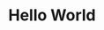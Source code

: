 <!DOCTYPE html>
<html lang="en">
<head>
    <meta charset="UTF-8">
    <meta name="viewport" content="width=device-width, initial-scale=1.0">
    <title>Document</title>
    <link rel="manifest" href="manifest.json">
</head>
<body>
    <h1>Hello World</h1>
    <script>
        if ('serviceWorker' in navigator) {
            navigator.serviceWorker.register('/service-worker.js');
        }
    </script>
</body>
</html>
